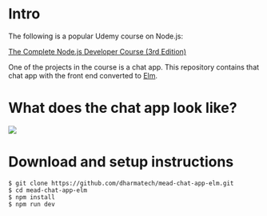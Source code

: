 # Intro

The following is a popular Udemy course on Node.js:

[The Complete Node.js Developer Course (3rd Edition)](https://www.udemy.com/course/the-complete-nodejs-developer-course-2/)

One of the projects in the course is a chat app. This repository contains that chat app with the front end converted to [Elm](https://elm-lang.org/).

# What does the chat app look like?

![](https://i.imgur.com/q4gG6S8.png)

# Download and setup instructions

```
$ git clone https://github.com/dharmatech/mead-chat-app-elm.git
$ cd mead-chat-app-elm
$ npm install
$ npm run dev
```
